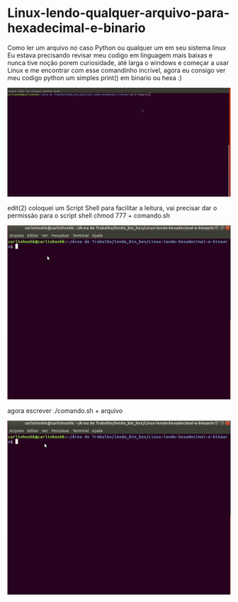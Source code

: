 # Linux-lendo-qualquer-arquivo-para-hexadecimal-e-binario 
Como ler um arquivo no caso Python ou qualquer um em seu sistema linux 
Eu estava precisando revisar meu codigo em linguagem mais baixas e nunca tive noção porem curiosidade, até larga o windows e começar a usar Linux
e me encontrar com esse comandinho incrivel, agora eu consigo ver meu codigo python um simples print() em binario ou hexa :)

![](https://raw.githubusercontent.com/carlinhoshk/Linux-lendo-hexadecimal-e-binaario/main/terminal.gif)



edit(2) coloquei um Script Shell para facilitar a leitura, vai precisar dar o permissão para o script shell chmod 777 + comando.sh 

![](https://github.com/carlinhoshk/Linux-lendo-hexadecimal-e-binaario/blob/main/dandopermissao.gif?raw=true)



agora escrever ./comando.sh + arquivo 


![](https://github.com/carlinhoshk/Linux-lendo-hexadecimal-e-binaario/blob/main/lendocomscriptsh.gif?raw=true)

